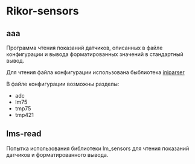 # Rikor-sensors

## aaa

Программа чтения показаний датчиков, описанных в файле конфигурации и вывода форматированных значений в стандартный вывод.

Для чтения файла конфигурации использована быблиотека [iniparser](https://github.com/ndevilla/iniparser)

В файле конфигурации возможны разделы:

* adc
* lm75
* tmp75
* tmp421



## lms-read

Попытка использования библиотеки lm_sensors для чтения показаний датчиков и форматированного вывода.

